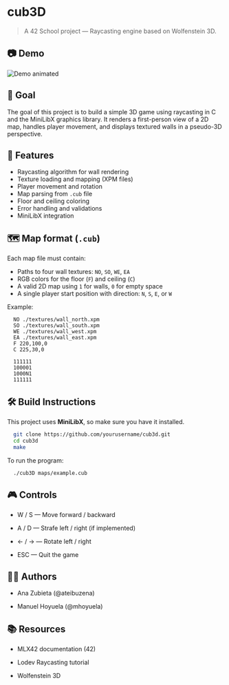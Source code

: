# cub3D

> A 42 School project — Raycasting engine based on Wolfenstein 3D.

## 📷 Demo

![Demo animated](cub3D_optimized.gif)

## 🎯 Goal

The goal of this project is to build a simple 3D game using raycasting in C and the MiniLibX graphics library. It renders a first-person view of a 2D map, handles player movement, and displays textured walls in a pseudo-3D perspective.

## 🧱 Features

- Raycasting algorithm for wall rendering
- Texture loading and mapping (XPM files)
- Player movement and rotation
- Map parsing from `.cub` file
- Floor and ceiling coloring
- Error handling and validations
- MiniLibX integration

## 🗺️ Map format (`.cub`)

Each map file must contain:
- Paths to four wall textures: `NO`, `SO`, `WE`, `EA`
- RGB colors for the floor (`F`) and ceiling (`C`)
- A valid 2D map using `1` for walls, `0` for empty space
- A single player start position with direction: `N`, `S`, `E`, or `W`

Example:
```
  NO ./textures/wall_north.xpm
  SO ./textures/wall_south.xpm
  WE ./textures/wall_west.xpm
  EA ./textures/wall_east.xpm
  F 220,100,0
  C 225,30,0

  111111
  100001
  1000N1
  111111
```

## 🛠️ Build Instructions

This project uses **MiniLibX**, so make sure you have it installed.

```bash
  git clone https://github.com/yourusername/cub3d.git
  cd cub3d
  make
```
To run the program:
```
  ./cub3D maps/example.cub
```

## 🎮 Controls
- W / S — Move forward / backward

- A / D — Strafe left / right (if implemented)

- ← / → — Rotate left / right

- ESC — Quit the game

## 🧑‍💻 Authors
- Ana Zubieta (@ateibuzena)

- Manuel Hoyuela (@mhoyuela)

## 📚 Resources
- MLX42 documentation (42)

- Lodev Raycasting tutorial

- Wolfenstein 3D
